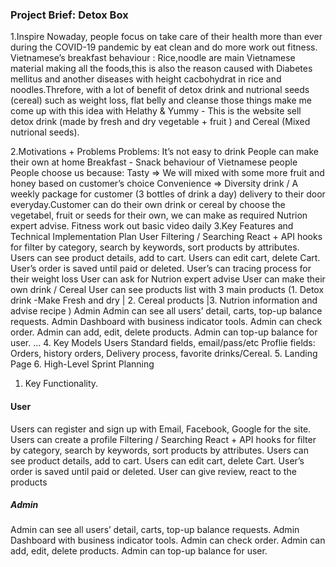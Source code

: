 ### Project Brief: Detox Box

1.Inspire
Nowaday, people focus on take care of their health more than ever during the COVID-19 pandemic by eat clean and do more work out fitness.
Vietnamese’s breakfast behaviour : Rice,noodle are main Vietnamese material making all the foods,this is also the reason caused with Diabetes mellitus and another diseases with height cacbohydrat in rice and noodles.Threfore, with a lot of benefit of detox drink and nutrional seeds (cereal) such as weight loss, flat belly and cleanse those things make me come up with this idea with Helathy & Yummy - This is the website sell detox drink (made by fresh and dry vegetable + fruit ) and Cereal (Mixed nutrional seeds).

2.Motivations + Problems
Problems:
It’s not easy to drink
People can make their own at home
Breakfast - Snack behaviour of Vietnamese people
People choose us because:
Tasty => We will mixed with some more fruit and honey based on customer’s choice
Convenience => Diversity drink / A weekly package for customer (3 bottles of drink a day) delivery to their door everyday.Customer can do their own drink or cereal by choose the vegetabel, fruit or seeds for their own, we can make as required
Nutrion expert advise.
Fitness work out basic video daily
3.Key Features and Technical Implementation Plan
User
Filtering / Searching
React + API hooks for filter by category, search by keywords, sort products by attributes.
Users can see product details, add to cart.
Users can edit cart, delete Cart.
User’s order is saved until paid or deleted.
User’s can tracing process for their weight loss
User can ask for Nutrion expert advise
User can make their own drink / Cereal
User can see products list with 3 main products (1. Detox drink -Make Fresh and dry | 2. Cereal products |3. Nutrion information and advise recipe )
Admin
Admin can see all users’ detail, carts, top-up balance requests.
Admin Dashboard with business indicator tools.
Admin can check order.
Admin can add, edit, delete products.
Admin can top-up balance for user.
… 4. Key Models
Users
Standard fields, email/pass/etc
Proflie fields: Orders, history orders, Delivery process, favorite drinks/Cereal. 5. Landing Page 6. High-Level Sprint Planning

1. Key Functionality.

#### User

Users can register and sign up with Email, Facebook, Google for the site.
Users can create a profile
Filtering / Searching
React + API hooks for filter by category, search by keywords, sort products by attributes.
Users can see product details, add to cart.
Users can edit cart, delete Cart.
User’s order is saved until paid or deleted.
User can give review, react to the products

##### Admin

Admin can see all users’ detail, carts, top-up balance requests.
Admin Dashboard with business indicator tools.
Admin can check order.
Admin can add, edit, delete products.
Admin can top-up balance for user.
